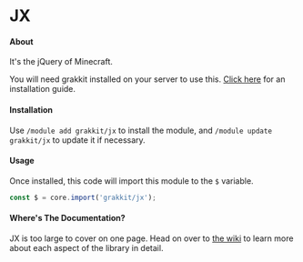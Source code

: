 # JX

#### About
It's the jQuery of Minecraft.

You will need grakkit installed on your server to use this. [Click here](https://github.com/grakkit/grakkit/wiki) for an installation guide.

#### Installation
Use `/module add grakkit/jx` to install the module, and `/module update grakkit/jx` to update it if necessary.

#### Usage
Once installed, this code will import this module to the `$` variable.
```javascript
const $ = core.import('grakkit/jx');
```

#### Where's The Documentation?
JX is too large to cover on one page. Head on over to [the wiki](https://github.com/grakkit/jx/wiki) to learn more about each aspect of the library in detail.